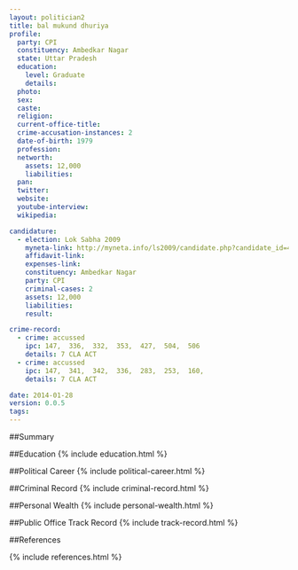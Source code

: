 ```yaml
---
layout: politician2
title: bal mukund dhuriya
profile: 
  party: CPI
  constituency: Ambedkar Nagar
  state: Uttar Pradesh
  education: 
    level: Graduate
    details: 
  photo: 
  sex: 
  caste: 
  religion: 
  current-office-title: 
  crime-accusation-instances: 2
  date-of-birth: 1979
  profession: 
  networth: 
    assets: 12,000
    liabilities: 
  pan: 
  twitter: 
  website: 
  youtube-interview: 
  wikipedia: 

candidature: 
  - election: Lok Sabha 2009
    myneta-link: http://myneta.info/ls2009/candidate.php?candidate_id=4000
    affidavit-link: 
    expenses-link: 
    constituency: Ambedkar Nagar 
    party: CPI
    criminal-cases: 2
    assets: 12,000
    liabilities: 
    result:  

crime-record: 
  - crime: accussed
    ipc: 147,  336,  332,  353,  427,  504,  506
    details: 7 CLA ACT 
  - crime: accussed
    ipc: 147,  341,  342,  336,  283,  253,  160,
    details: 7 CLA ACT 

date: 2014-01-28
version: 0.0.5
tags: 
---
```

##Summary


##Education
{% include education.html %}


##Political Career
{% include political-career.html %}


##Criminal Record
{% include criminal-record.html %}


##Personal Wealth
{% include personal-wealth.html %}


##Public Office Track Record
{% include track-record.html %}


##References


{% include references.html %}